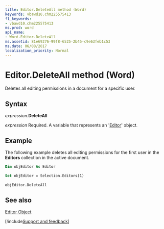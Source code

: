 ```yaml
---
title: Editor.DeleteAll method (Word)
keywords: vbawd10.chm225575413
f1_keywords:
- vbawd10.chm225575413
ms.prod: word
api_name:
- Word.Editor.DeleteAll
ms.assetid: 81e69276-99f8-6525-2b45-c9e63feb1c53
ms.date: 06/08/2017
localization_priority: Normal
---
```



# Editor.DeleteAll method (Word)

Deletes all editing permissions in a document for a specific user.


## Syntax

_expression_.**DeleteAll**

_expression_ Required. A variable that represents an '[Editor](Word.Editor.md)' object.


## Example

The following example deletes all editing permissions for the first user in the  **Editors** collection in the active document.


```vb
Dim objEditor As Editor 
 
Set objEditor = Selection.Editors(1) 
 
objEditor.DeleteAll
```


## See also


[Editor Object](Word.Editor.md)

[!include[Support and feedback](~/includes/feedback-boilerplate.md)]